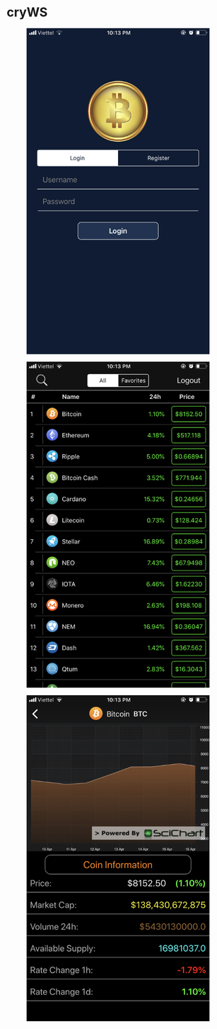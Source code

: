 # cryWS


<p align="center">
  <img width="414" height="736" src="images/img_01.PNG">
</p>

<p align="center">
  <img width="414" height="736" src="images/img_02.PNG">
</p>

<p align="center">
  <img width="414" height="736" src="images/img_03.PNG">
</p>